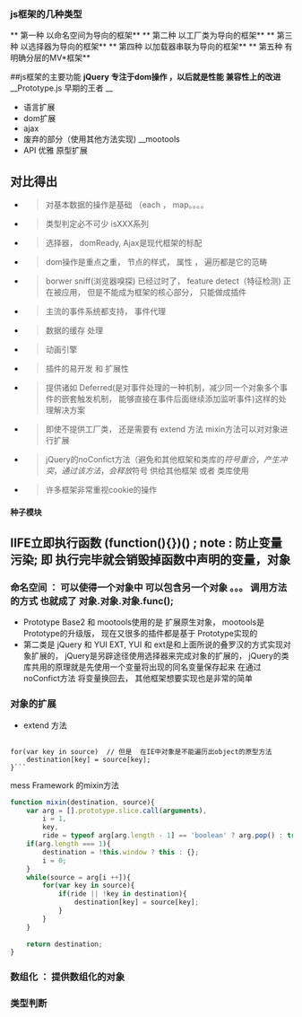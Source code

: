 ### js框架的几种类型
** 第一种 以命名空间为导向的框架**
** 第二种 以工厂类为导向的框架**
** 第三种 以选择器为导向的框架**
** 第四种 以加载器串联为导向的框架**
** 第五种 有明确分层的MV*框架**

##js框架的主要功能
__jQuery 专注于dom操作 ，以后就是性能 兼容性上的改进__
__Prototype.js 早期的王者 __
* 语言扩展
* dom扩展
* ajax
* 废弃的部分（使用其他方法实现)
__mootools
* API 优雅  原型扩展

## 对比得出 
* >对基本数据的操作是基础 （each ， map。。。。
* >类型判定必不可少 isXXX系列
* >选择器， domReady, Ajax是现代框架的标配
* >dom操作是重点之重， 节点的样式， 属性 ， 遍历都是它的范畴
* >borwer sniff(浏览器嗅探) 已经过时了， feature detect（特征检测) 正在被应用， 但是不能成为框架的核心部分， 只能做成插件
* >主流的事件系统都支持， 事件代理
* >数据的缓存 处理
* >动画引擎
* >插件的易开发 和 扩展性
* >提供诸如 Deferred(是对事件处理的一种机制，减少同一个对象多个事件的嵌套触发机制， 能够直接在事件后面继续添加监听事件)这样的处理解决方案
* >即使不提供工厂类， 还是需要有 extend 方法 mixin方法可以对对象进行扩展
* >jQuery的noConfict方法（避免和其他框架和类库的$符号重合 ，产生冲突， 通过该方法，会释放$符号 供给其他框架 或者 类库使用
* >许多框架非常重视cookie的操作

#### 种子模块
## IIFE立即执行函数  (function(){})() ; note : 防止变量污染; 即 执行完毕就会销毁掉函数中声明的变量，对象
### 命名空间 ： 可以使得一个对象中  可以包含另一个对象 。。。 调用方法的方式  也就成了 对象.对象.对象.func();
* Prototype Base2 和 mootools使用的是 扩展原生对象， mootools是Prototype的升级版， 现在又很多的插件都是基于 Prototype实现的
* 第二类是 jQuery 和 YUI EXT,  YUI 和 ext是和上面所说的叠罗汉的方式实现对象扩展的， jQuery是另辟途径使用选择器来完成对象的扩展的，  jQuery的类库共用的原理就是先使用一个变量将出现的同名变量保存起来 在通过 noConfict方法  将变量换回去， 其他框架想要实现也是非常的简单

### 对象的扩展
* extend 方法  
> ```function extend (destination, source){
	for(var key in source)  // 但是  在IE中对象是不能遍历出object的原型方法
		destination[key] = source[key];
	}```
	
mess Framework 的mixin方法
``` javascript
function mixin(destination, source){
	var arg = [].prototype.slice.call(arguments),
		i = 1,
		key,
		ride = typeof arg[arg.length - 1] == 'boolean' ? arg.pop() : true; // 判断是否覆写同名属性
	if(arg.length === 1){
		destination = !this.window ? this : {};
		i = 0;
	}
	while(source = arg[i ++]){
		for(var key in source){
			if(ride || !key in destination){
				destination[key] = source[key];
			}
		}
	}
	
	return destination;
}
```

### 数组化 ： 提供数组化的对象
### 类型判断
	
	

